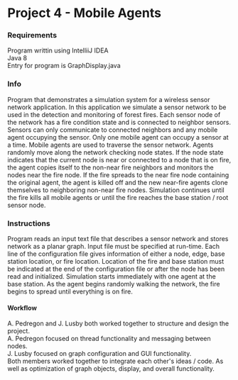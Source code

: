 # Project 4 - Mobile Agents

### Requirements
Program writtin using IntelliiJ IDEA <br> Java 8 <br> Entry for program is GraphDisplay.java

### Info
Program that demonstrates a simulation system for a wireless sensor network application.  In this application we simulate a sensor network to be used in the detection and monitoring of forest fires.
Each sensor node of the network has a fire condition state and is connected to neighbor sensors. Sensors can only communicate to connected neighbors and any mobile agent occupying the sensor. Only 
one mobile agent can occupy a sensor at a time. Mobile agents are used to traverse the sensor network. Agents randomly move along the network checking node states.  If the node state indicates 
that the current node is near or connected to a node that is on fire, the agent copies itself to the non-near fire neighbors and monitors the nodes near the fire node.  If the fire spreads to the 
near fire node containing the original agent, the agent is killed off and the new near-fire agents clone themselves to neighboring non-near fire nodes.  Simulation continues until the fire kills 
all mobile agents or until the fire reaches the base station / root sensor node.

### Instructions
Program reads an input text file that describes a sensor network and stores network as a planar graph.  Input file must be specified at run-time.  Each line of the configuration file gives information of either a node, edge, base station
location, or fire location.  Location of the fire and base station must be indicated at the end of the configuration file or after the node has been read and initialized. 
Simulation starts immediately with one agent at the base station.  As the agent begins randomly walking the network, the fire begins to spread until everything is on fire. 

#### Workflow
A. Pedregon and J. Lusby both worked together to structure and design the project.<br>
A. Pedregon focused on thread functionality and messaging between nodes.<br>
J. Lusby focused on graph configuration and GUI functionality. <br>
Both members worked together to integrate each other's ideas / code. As well as optimization of graph objects, display, and overall functionality.<br>  